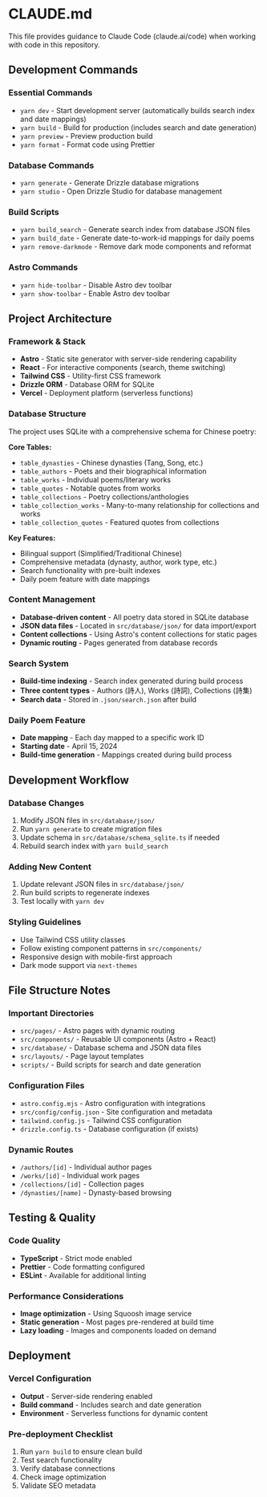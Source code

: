 # CLAUDE.md

This file provides guidance to Claude Code (claude.ai/code) when working with code in this repository.

## Development Commands

### Essential Commands
- `yarn dev` - Start development server (automatically builds search index and date mappings)
- `yarn build` - Build for production (includes search and date generation)
- `yarn preview` - Preview production build
- `yarn format` - Format code using Prettier

### Database Commands
- `yarn generate` - Generate Drizzle database migrations
- `yarn studio` - Open Drizzle Studio for database management

### Build Scripts
- `yarn build_search` - Generate search index from database JSON files
- `yarn build_date` - Generate date-to-work-id mappings for daily poems
- `yarn remove-darkmode` - Remove dark mode components and reformat

### Astro Commands
- `yarn hide-toolbar` - Disable Astro dev toolbar
- `yarn show-toolbar` - Enable Astro dev toolbar

## Project Architecture

### Framework & Stack
- **Astro** - Static site generator with server-side rendering capability
- **React** - For interactive components (search, theme switching)
- **Tailwind CSS** - Utility-first CSS framework
- **Drizzle ORM** - Database ORM for SQLite
- **Vercel** - Deployment platform (serverless functions)

### Database Structure
The project uses SQLite with a comprehensive schema for Chinese poetry:

**Core Tables:**
- `table_dynasties` - Chinese dynasties (Tang, Song, etc.)
- `table_authors` - Poets and their biographical information
- `table_works` - Individual poems/literary works
- `table_quotes` - Notable quotes from works
- `table_collections` - Poetry collections/anthologies
- `table_collection_works` - Many-to-many relationship for collections and works
- `table_collection_quotes` - Featured quotes from collections

**Key Features:**
- Bilingual support (Simplified/Traditional Chinese)
- Comprehensive metadata (dynasty, author, work type, etc.)
- Search functionality with pre-built indexes
- Daily poem feature with date mappings

### Content Management
- **Database-driven content** - All poetry data stored in SQLite database
- **JSON data files** - Located in `src/database/json/` for data import/export
- **Content collections** - Using Astro's content collections for static pages
- **Dynamic routing** - Pages generated from database records

### Search System
- **Build-time indexing** - Search index generated during build process
- **Three content types** - Authors (詩人), Works (詩詞), Collections (詩集)
- **Search data** - Stored in `.json/search.json` after build

### Daily Poem Feature
- **Date mapping** - Each day mapped to a specific work ID
- **Starting date** - April 15, 2024
- **Build-time generation** - Mappings created during build process

## Development Workflow

### Database Changes
1. Modify JSON files in `src/database/json/`
2. Run `yarn generate` to create migration files
3. Update schema in `src/database/schema_sqlite.ts` if needed
4. Rebuild search index with `yarn build_search`

### Adding New Content
1. Update relevant JSON files in `src/database/json/`
2. Run build scripts to regenerate indexes
3. Test locally with `yarn dev`

### Styling Guidelines
- Use Tailwind CSS utility classes
- Follow existing component patterns in `src/components/`
- Responsive design with mobile-first approach
- Dark mode support via `next-themes`

## File Structure Notes

### Important Directories
- `src/pages/` - Astro pages with dynamic routing
- `src/components/` - Reusable UI components (Astro + React)
- `src/database/` - Database schema and JSON data files
- `src/layouts/` - Page layout templates
- `scripts/` - Build scripts for search and date generation

### Configuration Files
- `astro.config.mjs` - Astro configuration with integrations
- `src/config/config.json` - Site configuration and metadata
- `tailwind.config.js` - Tailwind CSS configuration
- `drizzle.config.ts` - Database configuration (if exists)

### Dynamic Routes
- `/authors/[id]` - Individual author pages
- `/works/[id]` - Individual work pages
- `/collections/[id]` - Collection pages
- `/dynasties/[name]` - Dynasty-based browsing

## Testing & Quality

### Code Quality
- **TypeScript** - Strict mode enabled
- **Prettier** - Code formatting configured
- **ESLint** - Available for additional linting

### Performance Considerations
- **Image optimization** - Using Squoosh image service
- **Static generation** - Most pages pre-rendered at build time
- **Lazy loading** - Images and components loaded on demand

## Deployment

### Vercel Configuration
- **Output** - Server-side rendering enabled
- **Build command** - Includes search and date generation
- **Environment** - Serverless functions for dynamic content

### Pre-deployment Checklist
1. Run `yarn build` to ensure clean build
2. Test search functionality
3. Verify database connections
4. Check image optimization
5. Validate SEO metadata